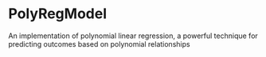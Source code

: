 # PolyRegModel
An implementation of polynomial linear regression, a powerful technique for predicting outcomes based on polynomial relationships
